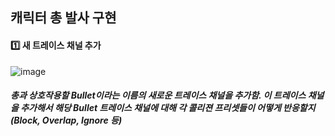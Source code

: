 ## 캐릭터 총 발사 구현

#### :one: 새 트레이스 채널 추가

![image](https://user-images.githubusercontent.com/52204522/111782871-e3357680-88fc-11eb-8554-1f3649e2f378.png)

##### 총과 상호작용할 Bullet이라는 이름의 새로운 트레이스 채널을 추가함. 이 트레이스 채널을 추가해서 해당 Bullet 트레이스 채널에 대해 각 콜리젼 프리셋들이 어떻게 반응할지(Block, Overlap, Ignore 등) 


